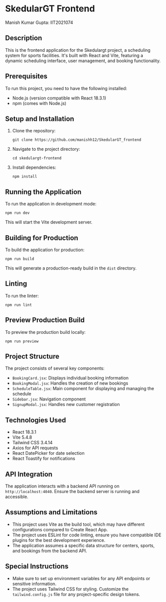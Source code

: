 # SkedularGT Frontend

Manish Kumar Gupta: IIT2021074

## Description
This is the frontend application for the Skedulargt project, a scheduling system for sports facilities. It's built with React and Vite, featuring a dynamic scheduling interface, user management, and booking functionality.

## Prerequisites
To run this project, you need to have the following installed:
- Node.js (version compatible with React 18.3.1)
- npm (comes with Node.js)

## Setup and Installation
1. Clone the repository:
   ```
   git clone https://github.com/manishh12/SkedularGT_frontend
   ```
2. Navigate to the project directory:
   ```
   cd skedulargt-frontend
   ```
3. Install dependencies:
   ```
   npm install
   ```

## Running the Application
To run the application in development mode:

```
npm run dev
```

This will start the Vite development server.

## Building for Production
To build the application for production:

```
npm run build
```

This will generate a production-ready build in the `dist` directory.

## Linting
To run the linter:

```
npm run lint
```

## Preview Production Build
To preview the production build locally:

```
npm run preview
```

## Project Structure
The project consists of several key components:
- `BookingCard.jsx`: Displays individual booking information
- `BookingModal.jsx`: Handles the creation of new bookings
- `ScheduleTable.jsx`: Main component for displaying and managing the schedule
- `Sidebar.jsx`: Navigation component
- `SignupModal.jsx`: Handles new customer registration

## Technologies Used
- React 18.3.1
- Vite 5.4.8
- Tailwind CSS 3.4.14
- Axios for API requests
- React DatePicker for date selection
- React Toastify for notifications

## API Integration
The application interacts with a backend API running on `http://localhost:4040`. Ensure the backend server is running and accessible.

## Assumptions and Limitations
- This project uses Vite as the build tool, which may have different configurations compared to Create React App.
- The project uses ESLint for code linting, ensure you have compatible IDE plugins for the best development experience.
- The application assumes a specific data structure for centers, sports, and bookings from the backend API.

## Special Instructions
- Make sure to set up environment variables for any API endpoints or sensitive information.
- The project uses Tailwind CSS for styling. Customize the `tailwind.config.js` file for any project-specific design tokens.

